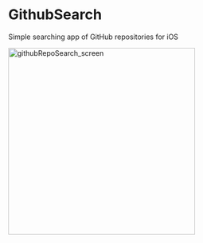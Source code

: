# GithubSearch
Simple searching app of GitHub repositories for iOS

<img width="375" alt="githubRepoSearch_screen" src="https://user-images.githubusercontent.com/15978091/58488046-a89ca000-81a3-11e9-8155-a507960c8559.png">
